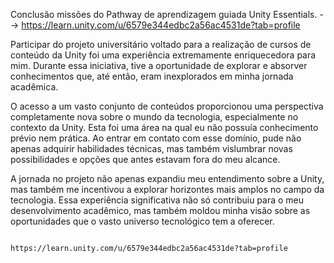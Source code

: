 Conclusão  missões do Pathway de aprendizagem guiada Unity Essentials. --> https://learn.unity.com/u/6579e344edbc2a56ac4531de?tab=profile

 Participar do projeto universitário voltado para a realização de cursos de conteúdo da Unity foi uma experiência extremamente enriquecedora para mim. 
Durante essa iniciativa, tive a oportunidade de explorar e absorver conhecimentos que, até então, eram inexplorados em minha jornada acadêmica.

 O acesso a um vasto conjunto de conteúdos proporcionou uma perspectiva completamente nova sobre o mundo da tecnologia, especialmente no contexto da Unity. 
Esta foi uma área na qual eu não possuía conhecimento prévio nem prática. Ao entrar em contato com esse domínio, 
pude não apenas adquirir habilidades técnicas, mas também vislumbrar novas possibilidades e opções que antes estavam fora do meu alcance.

 A jornada no projeto não apenas expandiu meu entendimento sobre a Unity, mas também me incentivou a explorar horizontes mais amplos no campo da tecnologia. 
Essa experiência significativa não só contribuiu para o meu desenvolvimento acadêmico, mas também moldou minha visão sobre as oportunidades que o vasto universo tecnológico tem a oferecer.

                                                 https://learn.unity.com/u/6579e344edbc2a56ac4531de?tab=profile
